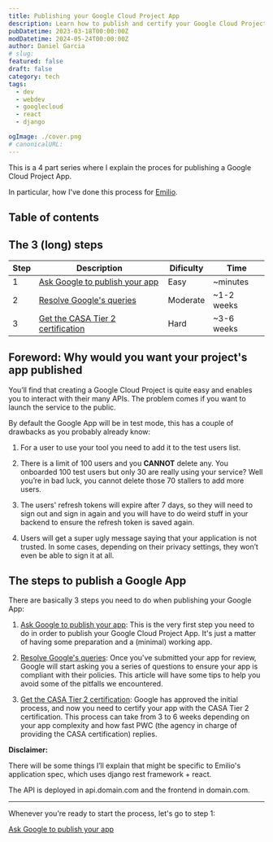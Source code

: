 ```yaml
---
title: Publishing your Google Cloud Project App
description: Learn how to publish and certify your Google Cloud Project App.
pubDatetime: 2023-03-18T00:00:00Z
modDatetime: 2024-05-24T00:00:00Z
author: Daniel Garcia
# slug:
featured: false
draft: false
category: tech
tags:
  - dev
  - webdev
  - googlecloud
  - react
  - django

ogImage: ./cover.png
# canonicalURL:
---
```


This is a 4 part series where I explain the proces for publishing a Google Cloud Project App.

In particular, how I've done this process for [Emilio](https://getemil.io).

## Table of contents

## The 3 (long) steps

| Step | Description                                                                                                               | Dificulty | Time       |
| ---- | ------------------------------------------------------------------------------------------------------------------------- | --------- | ---------- |
| 1    | [Ask Google to publish your app](/blog/publishing-your-google-cloud-project-app-ask-for-your-google-app-to-be-published/) | Easy      | ~minutes   |
| 2    | [Resolve Google's queries](/blog/publishing-your-google-cloud-project-app-resolve-google-queries/)                        | Moderate  | ~1-2 weeks |
| 3    | [Get the CASA Tier 2 certification](/blog/publishing-your-google-cloud-project-app-get-the-casa-tier-2-certification/)    | Hard      | ~3-6 weeks |

## **Foreword**: Why would you want your project's app published

You’ll find that creating a Google Cloud Project is quite easy and enables you to interact with their many APIs. The problem comes if you want to launch the service to the public.

By default the Google App will be in test mode, this has a couple of drawbacks as you probably already know:

1. For a user to use your tool you need to add it to the test users list.

2. There is a limit of 100 users and you **CANNOT** delete any. You onboarded 100 test users but only 30 are really using your service? Well you’re in bad luck, you cannot delete those 70 stallers to add more users.

3. The users' refresh tokens will expire after 7 days, so they will need to sign out and sign in again and you will have to do weird stuff in your backend to ensure the refresh token is saved again.

4. Users will get a super ugly message saying that your application is not trusted. In some cases, depending on their privacy settings, they won’t even be able to sign it at all.

## The steps to publish a Google App

There are basically 3 steps you need to do when publishing your Google App:

1. [Ask Google to publish your app](/blog/publishing-your-google-cloud-project-app-ask-for-your-google-app-to-be-published/): This is the very first step you need to do in order to publish your Google Cloud Project App. It's just a matter of having some preparation and a (minimal) working app.

2. [Resolve Google's queries](/blog/publishing-your-google-cloud-project-app-resolve-google-queries/): Once you've submitted your app for review, Google will start asking you a series of questions to ensure your app is compliant with their policies. This article will have some tips to help you avoid some of the pitfalls we encountered.

3. [Get the CASA Tier 2 certification](/blog/publishing-your-google-cloud-project-app-get-the-casa-tier-2-certification/): Google has approved the initial process, and now you need to certify your app with the CASA Tier 2 certification. This process can take from 3 to 6 weeks depending on your app complexity and how fast PWC (the agency in charge of providing the CASA certification) replies.

**Disclaimer:**

There will be some things I’ll explain that might be specific to Emilio's application spec, which uses django rest framework + react.

The API is deployed in api.domain.com and the frontend in domain.com.

---

Whenever you're ready to start the process, let's go to step 1:

[Ask Google to publish your app](#)
